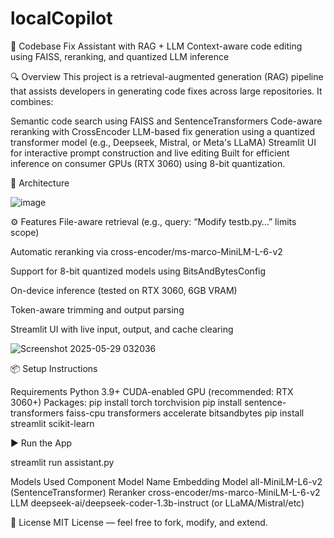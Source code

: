 # localCopilot
🚀 Codebase Fix Assistant with RAG + LLM
Context-aware code editing using FAISS, reranking, and quantized LLM inference

🔍 Overview
This project is a retrieval-augmented generation (RAG) pipeline that assists developers in generating code fixes across large repositories. It combines:

Semantic code search using FAISS and SentenceTransformers
Code-aware reranking with CrossEncoder
LLM-based fix generation using a quantized transformer model (e.g., Deepseek, Mistral, or Meta's LLaMA)
Streamlit UI for interactive prompt construction and live editing
Built for efficient inference on consumer GPUs (RTX 3060) using 8-bit quantization.

🧱 Architecture


![image](https://github.com/user-attachments/assets/fa3a3c98-3a65-4454-9677-873d271c8002)

  
⚙️ Features
File-aware retrieval (e.g., query: “Modify testb.py…” limits scope)

Automatic reranking via cross-encoder/ms-marco-MiniLM-L-6-v2

Support for 8-bit quantized models using BitsAndBytesConfig

On-device inference (tested on RTX 3060, 6GB VRAM)

Token-aware trimming and output parsing

Streamlit UI with live input, output, and cache clearing

![Screenshot 2025-05-29 032036](https://github.com/user-attachments/assets/43b5745c-c4a4-4e9e-94cf-03c3e15bc46c)

📦 Setup Instructions

Requirements
Python 3.9+
CUDA-enabled GPU (recommended: RTX 3060+)
Packages:
pip install torch torchvision
pip install sentence-transformers faiss-cpu transformers accelerate bitsandbytes
pip install streamlit scikit-learn

▶ Run the App

streamlit run assistant.py

Models Used
Component	Model Name
Embedding Model	all-MiniLM-L6-v2 (SentenceTransformer)
Reranker	cross-encoder/ms-marco-MiniLM-L-6-v2
LLM	deepseek-ai/deepseek-coder-1.3b-instruct (or LLaMA/Mistral/etc)


🧾 License
MIT License — feel free to fork, modify, and extend.
